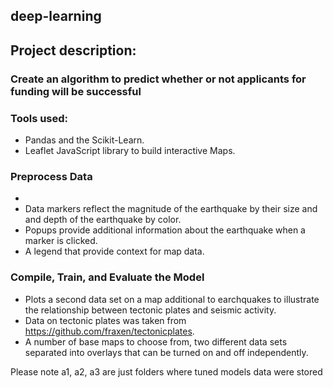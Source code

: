 ## deep-learning

## Project description:
### Create an algorithm to predict whether or not applicants for funding will be successful

### Tools used:
* Pandas and the Scikit-Learn.
* Leaflet JavaScript library to build interactive Maps.

### Preprocess Data
* 
* Data markers reflect the magnitude of the earthquake by their size and and depth of the earthquake by color.
* Popups provide additional information about the earthquake when a marker is clicked.
* A legend that provide context for map data.

### Compile, Train, and Evaluate the Model
* Plots a second data set on a map additional to earchquakes to illustrate the relationship between tectonic plates and seismic activity.
* Data on tectonic plates was taken from https://github.com/fraxen/tectonicplates.
* A number of base maps to choose from, two different data sets separated into overlays that can be turned on and off independently.


Please note a1, a2, a3 are just folders where tuned models data were stored
